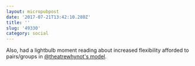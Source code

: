 ```yaml
---
layout: micropubpost
date: '2017-07-21T13:42:10.280Z'
title: ''
slug: '49330'
category: social
---
```

Also, had a lightbulb moment reading about increased flexibility afforded to pairs/groups in [@theatrewhynot&#39;s model](https://www.intermissionmagazine.ca/artist-perspective/5-or-75-that-is-the-question/).
